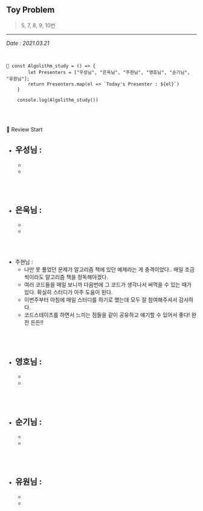 ## Toy Problem

> 5, 7, 8, 9, 10번

---

_Date : 2021.03.21_

<br/>

```
📌 const Algolithm_study = () => {
        let Presenters = ["우성님", "은욱님", "주현님", "영호님", "순기님", "유원님"];
        return Presenters.map(el => `Today's Presenter : ${el}`)
    }

    console.log(Algolithm_study())
```

<br/>
<br/>

🙌 Review Start

- ## 우성님 :
  -
  -

<br/>
<br/>

- ## 은욱님 :
  -
  -

<br/>
<br/>
  
- 주현님 :
  - 나만 못 풀었던 문제가 알고리즘 책에 있던 예제라는 게 충격이었다.. 매일 조금씩이라도 알고리즘 책을 정독해야겠다. 
  - 여러 코드들을 매일 보니까 다음번에 그 코드가 생각나서 써먹을 수 있는 때가 있다. 확실히 스터디가 아주 도움이 된다.
  - 이번주부터 아침에 매일 스터디를 하기로 했는데 모두 잘 참여해주셔서 감사하다.
  - 코드스테이츠를 하면서 느끼는 점들을 같이 공유하고 얘기할 수 있어서 좋다! 완전 든든!!

<br/>
<br/>

- ## 영호님 :
  -
  -

<br/>
<br/>

- ## 순기님 :
  -
  -

<br/>
<br/>

- ## 유원님 :
  -
  -
